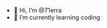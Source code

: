 - 👋 Hi, I’m @71erra
- 🌱 I’m currently learning coding

<!---
71erra/71erra is a ✨ special ✨ repository because its `README.md` (this file) appears on your GitHub profile.
You can click the Preview link to take a look at your changes.
--->
